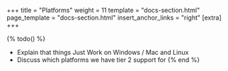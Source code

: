 +++
title = "Platforms"
weight = 11
template = "docs-section.html"
page_template = "docs-section.html"
insert_anchor_links = "right"
[extra]
+++

{% todo() %}

* Explain that things Just Work on Windows / Mac and Linux
* Discuss which platforms we have tier 2 support for
{% end %}
